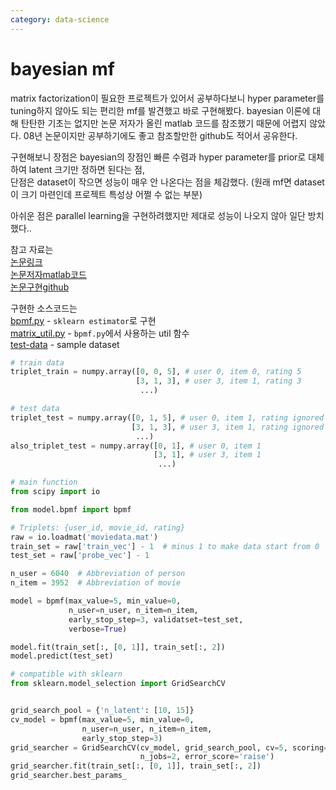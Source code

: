 ```yaml
---
category: data-science
---
```



# bayesian mf

matrix factorization이 필요한 프로젝트가 있어서 공부하다보니 hyper parameter를 tuning하지 않아도 되는
편리한 mf를 발견했고 바로 구현해봤다. 
bayesian 이론에 대해 탄탄한 기초는 없지만 논문 저자가 올린 matlab 코드를 참조했기 때문에 어렵지 않았다.
08년 논문이지만 공부하기에도 좋고 참조할만한 github도 적어서 공유한다.   
  
구현해보니 장점은 bayesian의 장점인 빠른 수렴과 hyper parameter를 prior로 대체하여 latent 크기만 정하면 된다는 점,  
단점은 dataset이 작으면 성능이 매우 안 나온다는 점을 체감했다. (원래 mf면 dataset이 크기 마련인데
프로젝트 특성상 어쩔 수 없는 부분)
  
아쉬운 점은 parallel learning을 구현하려했지만 제대로 성능이 나오지 않아 일단 방치했다..

참고 자료는  
[논문링크](https://www.cs.toronto.edu/~rsalakhu/papers/bpmf.pdf)  
[논문저자matlab코드](http://www.utstat.toronto.edu/~rsalakhu/code_BPMF/bayespmf.m)  
[논문구현github](https://github.com/LoryPack/BPMF)

구현한 소스코드는  
[bpmf.py](/attachments/bpmf.py) - `sklearn estimator`로 구현  
[matrix_util.py](/attachments/matrix_util.py) - `bpmf.py`에서 사용하는 util 함수  
[test-data](/attachments/moviedata.mat) - sample dataset

```python
# train data
triplet_train = numpy.array([0, 0, 5], # user 0, item 0, rating 5
                            [3, 1, 3], # user 3, item 1, rating 3
                             ...) 

# test data 
triplet_test = numpy.array([0, 1, 5], # user 0, item 1, rating ignored
                           [3, 1, 3], # user 3, item 1, rating ignored
                            ...) 
also_triplet_test = numpy.array([0, 1], # user 0, item 1
                                [3, 1], # user 3, item 1
                                 ...) 
```

```python
# main function
from scipy import io

from model.bpmf import bpmf

# Triplets: {user_id, movie_id, rating}
raw = io.loadmat('moviedata.mat')
train_set = raw['train_vec'] - 1  # minus 1 to make data start from 0
test_set = raw['probe_vec'] - 1

n_user = 6040  # Abbreviation of person
n_item = 3952  # Abbreviation of movie

model = bpmf(max_value=5, min_value=0,
             n_user=n_user, n_item=n_item,
             early_stop_step=3, validatset=test_set,
             verbose=True)

model.fit(train_set[:, [0, 1]], train_set[:, 2])
model.predict(test_set)

# compatible with sklearn
from sklearn.model_selection import GridSearchCV


grid_search_pool = {'n_latent': [10, 15]}
cv_model = bpmf(max_value=5, min_value=0,
                n_user=n_user, n_item=n_item,
                early_stop_step=3)
grid_searcher = GridSearchCV(cv_model, grid_search_pool, cv=5, scoring='neg_mean_absolute_error',
                             n_jobs=2, error_score='raise')
grid_searcher.fit(train_set[:, [0, 1]], train_set[:, 2])
grid_searcher.best_params_
```